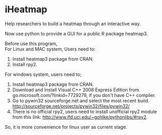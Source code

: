 # iHeatmap
Help researchers to build a heatmap through an interactive way. 

Now use python to provide a GUI for a public R package heatmap3.

Before use this program,  
For Linux and MAC system, Users need to:   
1) Install heatmap3 package from CRAN.  
2) Install rpy2. 

For windows system, users need to;
1) Install heatmap3 package from CRAN.  
2) Download and Install Visual C++ 2008 Express Edition from go.microsoft.com/?linkid=7729279, if you don't have C++ compiler.  
3) Go to pywin32 sourceforge.net and select the most recent build. http://sourceforge.net/projects/pywin32/files/pywin32/  
4) There is no official rpy2, users need to install unofficial rpy2 module from this link: http://www.lfd.uci.edu/~gohlke/pythonlibs/#rpy2.

So, it is more convenience for linux user as current stage.


